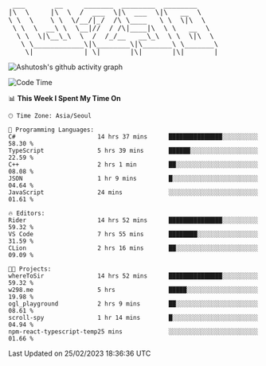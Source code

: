 <pre>
 ___       __     _______  ________  ________     
|\  \     |\  \  /  ___  \|\  ___  \|\   __  \    
\ \  \    \ \  \/__/|_/  /\ \____   \ \  \|\  \   
 \ \  \  __\ \  \__|//  / /\|____|\  \ \   __  \  
  \ \  \|\__\_\  \  /  /_/__   __\_\  \ \  \|\  \ 
   \ \____________\|\________\|\_______\ \_______\
    \|____________| \|_______|\|_______|\|_______|                                 
</pre>

![Ashutosh's github activity graph](https://github-readme-activity-graph.cyclic.app/graph?username=w298&theme=github-compact&hide_title=true&radius=8&area=true)

<!--START_SECTION:waka-->
![Code Time](http://img.shields.io/badge/Code%20Time-657%20hrs%2015%20mins-blue)

📊 **This Week I Spent My Time On** 

```text
🕑︎ Time Zone: Asia/Seoul

💬 Programming Languages: 
C#                       14 hrs 37 mins      ███████████████░░░░░░░░░░   58.30 % 
TypeScript               5 hrs 39 mins       ██████░░░░░░░░░░░░░░░░░░░   22.59 % 
C++                      2 hrs 1 min         ██░░░░░░░░░░░░░░░░░░░░░░░   08.08 % 
JSON                     1 hr 9 mins         █░░░░░░░░░░░░░░░░░░░░░░░░   04.64 % 
JavaScript               24 mins             ░░░░░░░░░░░░░░░░░░░░░░░░░   01.61 % 

🔥 Editors: 
Rider                    14 hrs 52 mins      ███████████████░░░░░░░░░░   59.32 % 
VS Code                  7 hrs 55 mins       ████████░░░░░░░░░░░░░░░░░   31.59 % 
CLion                    2 hrs 16 mins       ██░░░░░░░░░░░░░░░░░░░░░░░   09.09 % 

🐱‍💻 Projects: 
whereToSir               14 hrs 52 mins      ███████████████░░░░░░░░░░   59.32 % 
w298.me                  5 hrs               █████░░░░░░░░░░░░░░░░░░░░   19.98 % 
ogl_playground           2 hrs 9 mins        ██░░░░░░░░░░░░░░░░░░░░░░░   08.61 % 
scroll-spy               1 hr 14 mins        █░░░░░░░░░░░░░░░░░░░░░░░░   04.94 % 
npm-react-typescript-temp25 mins             ░░░░░░░░░░░░░░░░░░░░░░░░░   01.66 % 
```


 Last Updated on 25/02/2023 18:36:36 UTC
<!--END_SECTION:waka-->
